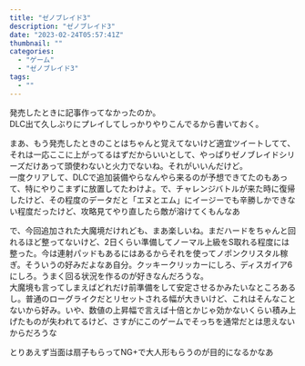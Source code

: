 ```yaml
---
title: "ゼノブレイド3"
description: "ゼノブレイド3"
date: "2023-02-24T05:57:41Z"
thumbnail: ""
categories:
  - "ゲーム"
  - "ゼノブレイド3"
tags:
  - ""
---
```

発売したときに記事作ってなかったのか。<br>
DLC出て久しぶりにプレイしてしっかりやりこんでるから書いておく。
 <!--more-->
 まあ、もう発売したときのことはちゃんと覚えてないけど適宜ツイートしてて、それは一応ここに上がってるはずだからいいとして、やっぱりゼノブレイドシリーズだけあって頭使わないと火力でないね。それがいいんだけど。<br>
 一度クリアして、DLCで追加装備やらなんやら来るのが予想できてたのもあって、特にやりこまずに放置してたわけよ。で、チャレンジバトルが来た時に復帰したけど、その程度のデータだと「エヌとエム」にイージーでも辛勝しかできない程度だったけど、攻略見てやり直したら敵が溶けてくもんなあ
 
 で、今回追加された大魔境だけれども、まあ楽しいね。まだハードをちゃんと回れるほど整ってないけど、2日くらい準備してノーマル上級をS取れる程度には整った。今は連射パッドもあるにはあるからそれを使ってノポンクリスタル稼ぎ。そういうの好みだよなあ自分。クッキークリッカーにしろ、ディスガイア6にしろ。うまく回る状況を作るのが好きなんだろうな。<br> 
大魔境も言ってしまえばどれだけ前準備をして安定させるかみたいなところあるし。普通のローグライクだとリセットされる幅が大きいけど、これはそんなことないから好み。いや、数値の上昇幅で言えば十倍とかじゃ効かないくらい積み上げたものが失われてるけど、さすがにこのゲームでそっちを通常だとは思えないからだろうな
 
 とりあえず当面は扇子もらってNG+で大人形もらうのが目的になるかなあ

